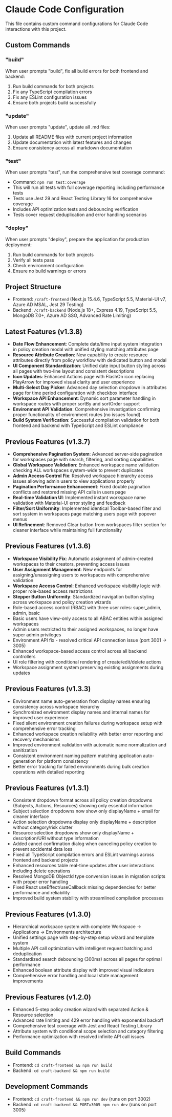# Claude Code Configuration

This file contains custom command configurations for Claude Code interactions with this project.

## Custom Commands

### "build"
When user prompts "build", fix all build errors for both frontend and backend:
1. Run build commands for both projects
2. Fix any TypeScript compilation errors
3. Fix any ESLint configuration issues
4. Ensure both projects build successfully

### "update"
When user prompts "update", update all .md files:
1. Update all README files with current project information
2. Update documentation with latest features and changes
3. Ensure consistency across all markdown documentation

### "test"
When user prompts "test", run the comprehensive test coverage command:
- Command: `npm run test:coverage`
- This will run all tests with full coverage reporting including performance tests
- Tests use Jest 29 and React Testing Library 16 for comprehensive coverage
- Includes API optimization tests and debouncing verification
- Tests cover request deduplication and error handling scenarios

### "deploy"
When user prompts "deploy", prepare the application for production deployment:
1. Run build commands for both projects
2. Verify all tests pass
3. Check environment configuration
4. Ensure no build warnings or errors

## Project Structure
- Frontend: `/craft-frontend` (Next.js 15.4.6, TypeScript 5.5, Material-UI v7, Azure AD MSAL, Jest 29 Testing)
- Backend: `/craft-backend` (Node.js 18+, Express 4.19, TypeScript 5.5, MongoDB 7.0+, Azure AD SSO, Advanced Rate Limiting)

## Latest Features (v1.3.8)
- **Date Flow Enhancement**: Complete date/time input system integration in policy creation modal with unified styling matching attributes page
- **Resource Attribute Creation**: New capability to create resource attributes directly from policy workflow with dedicated button and modal
- **UI Component Standardization**: Unified date input button styling across all pages with two-line layout and consistent descriptions
- **Icon Updates**: Enhanced Actions page with FlashOn icon replacing PlayArrow for improved visual clarity and user experience
- **Multi-Select Day Picker**: Advanced day selection dropdown in attributes page for time period configuration with checkbox interface
- **Workspace API Enhancement**: Dynamic sort parameter handling in workspace routes with proper sortBy and sortOrder support
- **Environment API Validation**: Comprehensive investigation confirming proper functionality of environment routes (no issues found)
- **Build System Verification**: Successful compilation validation for both frontend and backend with TypeScript and ESLint compliance

## Previous Features (v1.3.7)
- **Comprehensive Pagination System**: Advanced server-side pagination for workspaces page with search, filtering, and sorting capabilities
- **Global Workspace Validation**: Enhanced workspace name validation checking ALL workspaces system-wide to prevent duplicates
- **Admin Access Control Fix**: Resolved workspace hierarchy access issues allowing admin users to view applications properly
- **Pagination Performance Enhancement**: Fixed double pagination conflicts and restored missing API calls in users page
- **Real-time Validation UI**: Implemented instant workspace name validation with Material-UI error styling and feedback
- **Filter/Sort Uniformity**: Implemented identical Toolbar-based filter and sort system in workspaces page matching users page with popover menus
- **UI Refinement**: Removed Clear button from workspaces filter section for cleaner interface while maintaining full functionality

## Previous Features (v1.3.6)
- **Workspace Visibility Fix**: Automatic assignment of admin-created workspaces to their creators, preventing access issues
- **User Assignment Management**: New endpoints for assigning/unassigning users to workspaces with comprehensive validation
- **Workspace Access Control**: Enhanced workspace visibility logic with proper role-based access restrictions
- **Stepper Button Uniformity**: Standardized navigation button styling across workspace and policy creation wizards
- Role-based access control (RBAC) with three user roles: super_admin, admin, basic
- Basic users have view-only access to all ABAC entities within assigned workspaces
- Admin users restricted to their assigned workspaces, no longer have super admin privileges
- Environment API fix - resolved critical API connection issue (port 3001 → 3005)
- Enhanced workspace-based access control across all backend controllers
- UI role filtering with conditional rendering of create/edit/delete actions
- Workspace assignment system preserving existing assignments during updates

## Previous Features (v1.3.3)
- Environment name auto-generation from display names ensuring consistency across workspace hierarchy
- Synchronized environment display names and internal names for improved user experience
- Fixed silent environment creation failures during workspace setup with comprehensive error tracking
- Enhanced workspace creation reliability with better error reporting and recovery mechanisms
- Improved environment validation with automatic name normalization and sanitization
- Consistent environment naming pattern matching application auto-generation for platform consistency
- Better error tracking for failed environments during bulk creation operations with detailed reporting

## Previous Features (v1.3.1)
- Consistent dropdown format across all policy creation dropdowns (Subjects, Actions, Resources) showing only essential information
- Subject selection dropdowns now show only displayName + email for cleaner interface
- Action selection dropdowns display only displayName + description without category/risk clutter
- Resource selection dropdowns show only displayName + description/URI without type information
- Added cancel confirmation dialog when canceling policy creation to prevent accidental data loss
- Fixed all TypeScript compilation errors and ESLint warnings across frontend and backend projects
- Enhanced resources table real-time updates after user interactions including delete operations
- Resolved MongoDB ObjectId type conversion issues in migration scripts with proper error handling
- Fixed React useEffect/useCallback missing dependencies for better performance and reliability
- Improved build system stability with streamlined compilation processes

## Previous Features (v1.3.0)
- Hierarchical workspace system with complete Workspace → Applications → Environments architecture
- Unified settings page with step-by-step setup wizard and template system
- Multiple API call optimization with intelligent request batching and deduplication
- Standardized search debouncing (300ms) across all pages for optimal performance
- Enhanced boolean attribute display with improved visual indicators
- Comprehensive error handling and local state management improvements

## Previous Features (v1.2.0)
- Enhanced 5-step policy creation wizard with separated Action & Resource selection
- Advanced rate limiting and 429 error handling with exponential backoff  
- Comprehensive test coverage with Jest and React Testing Library
- Attribute system with conditional scope selection and category filtering
- Performance optimization with resolved infinite API call issues

## Build Commands
- Frontend: `cd craft-frontend && npm run build`
- Backend: `cd craft-backend && npm run build`

## Development Commands
- Frontend: `cd craft-frontend && npm run dev` (runs on port 3002)
- Backend: `cd craft-backend && PORT=3005 npm run dev` (runs on port 3005)